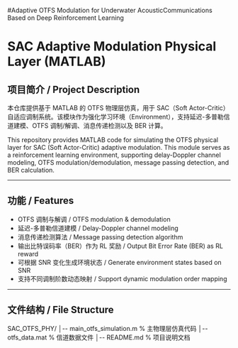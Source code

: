 #Adaptive OTFS Modulation for Underwater AcousticCommunications Based on Deep Reinforcement Learning
# SAC Adaptive Modulation Physical Layer (MATLAB)

## 项目简介 / Project Description
本仓库提供基于 MATLAB 的 OTFS 物理层仿真，用于 SAC（Soft Actor-Critic）自适应调制系统。该模块作为强化学习环境（Environment），支持延迟-多普勒信道建模、OTFS 调制/解调、消息传递检测以及 BER 计算。

This repository provides MATLAB code for simulating the OTFS physical layer for SAC (Soft Actor-Critic) adaptive modulation. This module serves as a reinforcement learning environment, supporting delay-Doppler channel modeling, OTFS modulation/demodulation, message passing detection, and BER calculation.

---

## 功能 / Features
- OTFS 调制与解调 / OTFS modulation & demodulation
- 延迟-多普勒信道建模 / Delay-Doppler channel modeling
- 消息传递检测算法 / Message passing detection algorithm
- 输出比特误码率（BER）作为 RL 奖励 / Output Bit Error Rate (BER) as RL reward
- 可根据 SNR 变化生成环境状态 / Generate environment states based on SNR
- 支持不同调制阶数动态映射 / Support dynamic modulation order mapping

---

## 文件结构 / File Structure
SAC_OTFS_PHY/
│-- main_otfs_simulation.m % 主物理层仿真代码
│-- otfs_data.mat % 信道数据文件
│-- README.md % 项目说明文档
